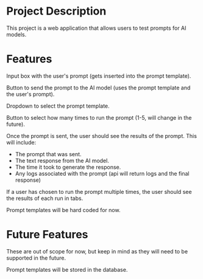 # Project Description

This project is a web application that allows users to test prompts for AI models.

# Features

Input box with the user's prompt (gets inserted into the prompt template).

Button to send the prompt to the AI model (uses the prompt template and the user's prompt).

Dropdown to select the prompt template.

Button to select how many times to run the prompt (1-5, will change in the future).

Once the prompt is sent, the user should see the results of the prompt. This will include:
- The prompt that was sent.
- The text response from the AI model.
- The time it took to generate the response.
- Any logs associated with the prompt (api will return logs and the final response)

If a user has chosen to run the prompt multiple times, the user should see the results of each run in tabs.

Prompt templates will be hard coded for now.

# Future Features

These are out of scope for now, but keep in mind as they will need to be supported in the future.

Prompt templates will be stored in the database.